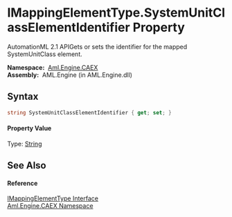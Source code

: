 IMappingElementType.SystemUnitClassElementIdentifier Property
=============================================================
AutomationML 2.1 APIGets or sets the identifier for the mapped SystemUnitClass element.

  **Namespace:**  [Aml.Engine.CAEX][1]  
  **Assembly:**  AML.Engine (in AML.Engine.dll)

Syntax
------

```csharp
string SystemUnitClassElementIdentifier { get; set; }
```

#### Property Value
Type: [String][2]

See Also
--------

#### Reference
[IMappingElementType Interface][3]  
[Aml.Engine.CAEX Namespace][1]  

[1]: ../README.md
[2]: https://docs.microsoft.com/dotnet/api/system.string
[3]: README.md
[4]: https://www.automationml.org
[5]: ../../icons/logoShade.png